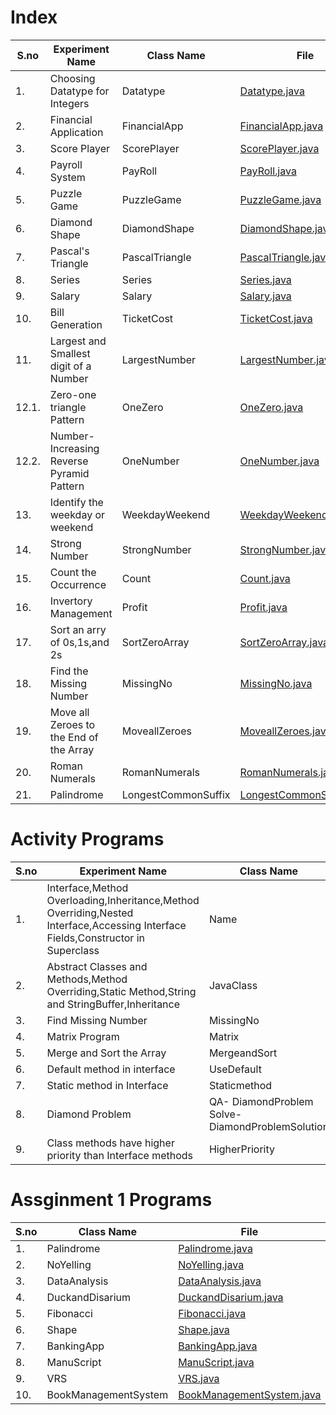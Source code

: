 # Index


| S.no  | Experiment Name | Class Name | File |
| --- | --- | --- | --- |
| 1.  | Choosing Datatype for Integers  | Datatype   | [Datatype.java](Datatype.java)  |
| 2.  | Financial Application  | FinancialApp    | [FinancialApp.java](FinancialApp.java)  |
| 3.  | Score Player  | ScorePlayer   | [ScorePlayer.java](ScorePlayer.java)  |
| 4.  | Payroll System  | PayRoll   | [PayRoll.java](PayRoll.java)  |
| 5.  | Puzzle Game  | PuzzleGame   | [PuzzleGame.java](PuzzleGame.java)  |
| 6.  | Diamond Shape  | DiamondShape   | [DiamondShape.java](DiamondShape.java)  |
| 7.  | Pascal's Triangle  | PascalTriangle   | [PascalTriangle.java](PascalTriangle.java)  |
| 8.  | Series  | Series   | [Series.java](Series.java)  |
| 9.  | Salary  | Salary   | [Salary.java](Salary.java)  |
| 10. | Bill Generation  | TicketCost   | [TicketCost.java](TicketCost.java)  |
| 11. | Largest and Smallest digit of a Number  | LargestNumber   | [LargestNumber.java](LargestNumber.java)  |
| 12.1. | Zero-one triangle Pattern  | OneZero   | [OneZero.java](OneZero.java)  |
| 12.2. | Number-Increasing Reverse Pyramid Pattern | OneNumber   | [OneNumber.java](OneNumber.java)  |
| 13. | Identify the weekday or weekend  | WeekdayWeekend   | [WeekdayWeekend.java](WeekdayWeekend.java)  |
| 14. | Strong Number  | StrongNumber   | [StrongNumber.java](StrongNumber.java)  |
| 15. | Count the Occurrence  | Count   | [Count.java](Count.java)  |
| 16. | Invertory Management  | Profit   | [Profit.java](Profit.java)  |
| 17. | Sort an arry of 0s,1s,and 2s  | SortZeroArray   | [SortZeroArray.java](SortZeroArray.java)  |
| 18.  | Find the Missing Number  | MissingNo    | [MissingNo.java](MissingNo.java)  |
| 19.  | Move all Zeroes to the End of the Array  | MoveallZeroes    | [MoveallZeroes.java](MoveallZeroes.java)  |
| 20.  | Roman Numerals  | RomanNumerals    | [RomanNumerals.java](RomanNumerals.java)  |
| 21.  | Palindrome  | LongestCommonSuffix    | [LongestCommonSuffix.java](LongestCommonSuffix.java)  |


# Activity Programs


| S.no  | Experiment Name | Class Name | File |
| --- | ------ | --- | --- |
| 1.  | Interface,Method Overloading,Inheritance,Method Overriding,Nested Interface,Accessing Interface Fields,Constructor in Superclass  | Name    | [Name.java](Name.java)  |
| 2.  | Abstract Classes and Methods,Method Overriding,Static Method,String and StringBuffer,Inheritance  | JavaClass    | [JavaClass.java](JavaClass.java)  |
| 3.  | Find Missing Number  | MissingNo    | [MissingNo.java](MissingNo.java)  |
| 4.  | Matrix Program  | Matrix    | [Matrix.java](Matrix.java)  |
| 5.  | Merge and Sort the Array  | MergeandSort    | [MergeandSort.java](MergeandSort.java)  |
| 6.  | Default method in interface  | UseDefault     | [UseDefault.java](UseDefault.java)  |
| 7.  | Static method in Interface  | Staticmethod    | [Staticmethod.java](Staticmethod.java)  |
| 8.  | Diamond Problem  |QA- DiamondProblem <br> Solve- DiamondProblemSolution    | [QA-DiamondProblem.java](DiamondProblem.java) <br> [Solve-DiamondProblemSolution.java](DiamondProblemSolution.java)  |
| 9.  | Class methods have higher priority than Interface methods  | HigherPriority    | [HigherPriority.java](HigherPriority.java)  |


# Assginment 1 Programs


| S.no  | Class Name | File |
| --- | --- | --- |
| 1.  | Palindrome    | [Palindrome.java](Palindrome.java)  |
| 2.  | NoYelling     | [NoYelling.java](NoYelling.java)  |
| 3.  | DataAnalysis    | [DataAnalysis.java](DataAnalysis.java)  |
| 4.  | DuckandDisarium    | [DuckandDisarium.java](DuckandDisarium.java)  |
| 5.  | Fibonacci    | [Fibonacci.java](Fibonacci.java)  |
| 6.  | Shape    | [Shape.java](Shape.java)  |
| 7.  | BankingApp    | [BankingApp.java](BankingApp.java)  |
| 8.  | ManuScript    | [ManuScript.java](ManuScript.java)  |
| 9.  | VRS    | [VRS.java](VRS.java)  |
| 10.  | BookManagementSystem    | [BookManagementSystem.java](BookManagementSystem.java)  |

